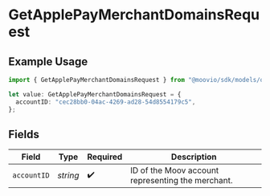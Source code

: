 # GetApplePayMerchantDomainsRequest

## Example Usage

```typescript
import { GetApplePayMerchantDomainsRequest } from "@moovio/sdk/models/operations";

let value: GetApplePayMerchantDomainsRequest = {
  accountID: "cec28bb0-04ac-4269-ad28-54d8554179c5",
};
```

## Fields

| Field                                             | Type                                              | Required                                          | Description                                       |
| ------------------------------------------------- | ------------------------------------------------- | ------------------------------------------------- | ------------------------------------------------- |
| `accountID`                                       | *string*                                          | :heavy_check_mark:                                | ID of the Moov account representing the merchant. |